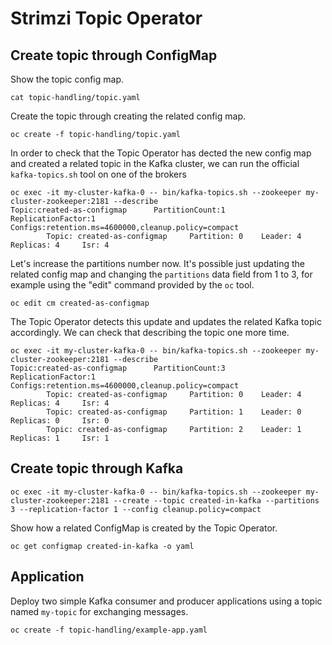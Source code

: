# Strimzi Topic Operator

## Create topic through ConfigMap

Show the topic config map.

```
cat topic-handling/topic.yaml
```

Create the topic through creating the related config map.

```
oc create -f topic-handling/topic.yaml
```

In order to check that the Topic Operator has dected the new config map and created a related topic in the Kafka cluster, we can run the official `kafka-topics.sh` tool on one of the brokers

```
oc exec -it my-cluster-kafka-0 -- bin/kafka-topics.sh --zookeeper my-cluster-zookeeper:2181 --describe
Topic:created-as-configmap      PartitionCount:1        ReplicationFactor:1     Configs:retention.ms=4600000,cleanup.policy=compact
        Topic: created-as-configmap     Partition: 0    Leader: 4       Replicas: 4     Isr: 4
```

Let's increase the partitions number now.
It's possible just updating the related config map and changing the `partitions` data field from 1 to 3, for example using the "edit" command provided by the `oc` tool.

```
oc edit cm created-as-configmap
```

The Topic Operator detects this update and updates the related Kafka topic accordingly.
We can check that describing the topic one more time.

```
oc exec -it my-cluster-kafka-0 -- bin/kafka-topics.sh --zookeeper my-cluster-zookeeper:2181 --describe
Topic:created-as-configmap      PartitionCount:3        ReplicationFactor:1     Configs:retention.ms=4600000,cleanup.policy=compact
        Topic: created-as-configmap     Partition: 0    Leader: 4       Replicas: 4     Isr: 4
        Topic: created-as-configmap     Partition: 1    Leader: 0       Replicas: 0     Isr: 0
        Topic: created-as-configmap     Partition: 2    Leader: 1       Replicas: 1     Isr: 1
```

## Create topic through Kafka

```
oc exec -it my-cluster-kafka-0 -- bin/kafka-topics.sh --zookeeper my-cluster-zookeeper:2181 --create --topic created-in-kafka --partitions 3 --replication-factor 1 --config cleanup.policy=compact
```

Show how a related ConfigMap is created by the Topic Operator.

```
oc get configmap created-in-kafka -o yaml
```

## Application

Deploy two simple Kafka consumer and producer applications using a topic named `my-topic` for exchanging messages.

```
oc create -f topic-handling/example-app.yaml
```
